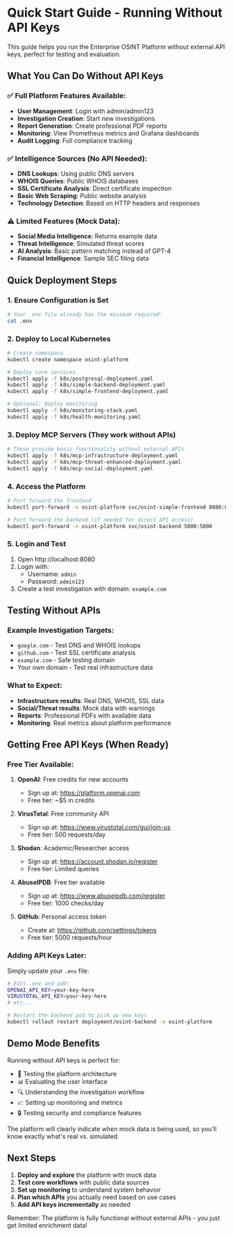 # Quick Start Guide - Running Without API Keys

This guide helps you run the Enterprise OSINT Platform without external API keys, perfect for testing and evaluation.

## What You Can Do Without API Keys

### ✅ Full Platform Features Available:
- **User Management**: Login with admin/admin123
- **Investigation Creation**: Start new investigations
- **Report Generation**: Create professional PDF reports
- **Monitoring**: View Prometheus metrics and Grafana dashboards
- **Audit Logging**: Full compliance tracking

### ✅ Intelligence Sources (No API Needed):
- **DNS Lookups**: Using public DNS servers
- **WHOIS Queries**: Public WHOIS databases
- **SSL Certificate Analysis**: Direct certificate inspection
- **Basic Web Scraping**: Public website analysis
- **Technology Detection**: Based on HTTP headers and responses

### ⚠️ Limited Features (Mock Data):
- **Social Media Intelligence**: Returns example data
- **Threat Intelligence**: Simulated threat scores
- **AI Analysis**: Basic pattern matching instead of GPT-4
- **Financial Intelligence**: Sample SEC filing data

## Quick Deployment Steps

### 1. Ensure Configuration is Set
```bash
# Your .env file already has the minimum required:
cat .env
```

### 2. Deploy to Local Kubernetes
```bash
# Create namespace
kubectl create namespace osint-platform

# Deploy core services
kubectl apply -f k8s/postgresql-deployment.yaml
kubectl apply -f k8s/simple-backend-deployment.yaml
kubectl apply -f k8s/simple-frontend-deployment.yaml

# Optional: Deploy monitoring
kubectl apply -f k8s/monitoring-stack.yaml
kubectl apply -f k8s/health-monitoring.yaml
```

### 3. Deploy MCP Servers (They work without APIs)
```bash
# These provide basic functionality without external APIs
kubectl apply -f k8s/mcp-infrastructure-deployment.yaml
kubectl apply -f k8s/mcp-threat-enhanced-deployment.yaml
kubectl apply -f k8s/mcp-social-deployment.yaml
```

### 4. Access the Platform
```bash
# Port forward the frontend
kubectl port-forward -n osint-platform svc/osint-simple-frontend 8080:80

# Port forward the backend (if needed for direct API access)
kubectl port-forward -n osint-platform svc/osint-backend 5000:5000
```

### 5. Login and Test
1. Open http://localhost:8080
2. Login with:
   - Username: `admin`
   - Password: `admin123`
3. Create a test investigation with domain: `example.com`

## Testing Without APIs

### Example Investigation Targets:
- `google.com` - Test DNS and WHOIS lookups
- `github.com` - Test SSL certificate analysis
- `example.com` - Safe testing domain
- Your own domain - Test real infrastructure data

### What to Expect:
- **Infrastructure results**: Real DNS, WHOIS, SSL data
- **Social/Threat results**: Mock data with warnings
- **Reports**: Professional PDFs with available data
- **Monitoring**: Real metrics about platform performance

## Getting Free API Keys (When Ready)

### Free Tier Available:
1. **OpenAI**: Free credits for new accounts
   - Sign up at: https://platform.openai.com
   - Free tier: ~$5 in credits

2. **VirusTotal**: Free community API
   - Sign up at: https://www.virustotal.com/gui/join-us
   - Free tier: 500 requests/day

3. **Shodan**: Academic/Researcher access
   - Sign up at: https://account.shodan.io/register
   - Free tier: Limited queries

4. **AbuseIPDB**: Free tier available
   - Sign up at: https://www.abuseipdb.com/register
   - Free tier: 1000 checks/day

5. **GitHub**: Personal access token
   - Create at: https://github.com/settings/tokens
   - Free tier: 5000 requests/hour

### Adding API Keys Later:
Simply update your `.env` file:
```bash
# Edit .env and add:
OPENAI_API_KEY=your-key-here
VIRUSTOTAL_API_KEY=your-key-here
# etc...

# Restart the backend pod to pick up new keys
kubectl rollout restart deployment/osint-backend -n osint-platform
```

## Demo Mode Benefits

Running without API keys is perfect for:
- 🧪 Testing the platform architecture
- 📊 Evaluating the user interface
- 🔍 Understanding the investigation workflow
- 📈 Setting up monitoring and metrics
- 🔒 Testing security and compliance features

The platform will clearly indicate when mock data is being used, so you'll know exactly what's real vs. simulated.

## Next Steps

1. **Deploy and explore** the platform with mock data
2. **Test core workflows** with public data sources
3. **Set up monitoring** to understand system behavior
4. **Plan which APIs** you actually need based on use cases
5. **Add API keys incrementally** as needed

Remember: The platform is fully functional without external APIs - you just get limited enrichment data!